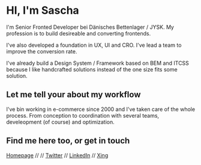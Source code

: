 # HI, I'm Sascha

I'm Senior Fronted Developer bei Dänisches Bettenlager / JYSK.
My profession is to build desireable and converting frontends.

I've also developed a foundation in UX, UI and CRO. I've lead a team to improve the conversion rate.

I've already build a Design System / Framework based on BEM and ITCSS because I like handcrafted solutions instead of the one size fits some solution.

## Let me tell your about my workflow

I've bin working in e-commerce since 2000 and I've taken care of the whole process.
From conception to coordination with several teams, develeopment (of course) and optimization.

## Find me here too, or get in touch
[Homepage](https://www.saschadiercks.dev) //
 // [Twitter](https://twitter.com/saschadiercks)
 // [LinkedIn](https://www.linkedin.com/in/saschadiercks)
 // [Xing](https://www.xing.com/profile/Sascha_Diercks)
